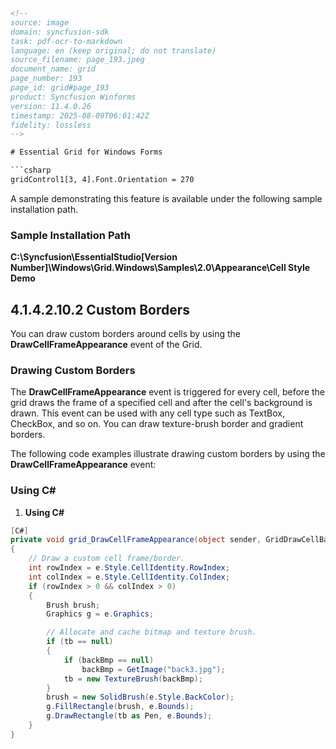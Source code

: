 ```html
<!-- 
source: image
domain: syncfusion-sdk
task: pdf-ocr-to-markdown
language: en (keep original; do not translate)
source_filename: page_193.jpeg
document_name: grid
page_number: 193
page_id: grid#page_193
product: Syncfusion Winforms
version: 11.4.0.26
timestamp: 2025-08-09T06:01:42Z
fidelity: lossless
-->

# Essential Grid for Windows Forms

```csharp
gridControl1[3, 4].Font.Orientation = 270
```

A sample demonstrating this feature is available under the following sample installation path.

### Sample Installation Path

**C:\Syncfusion\EssentialStudio\[Version Number]\Windows\Grid.Windows\Samples\2.0\Appearance\Cell Style Demo**

## 4.1.4.2.10.2 Custom Borders

You can draw custom borders around cells by using the **DrawCellFrameAppearance** event of the Grid.

### Drawing Custom Borders

The **DrawCellFrameAppearance** event is triggered for every cell, before the grid draws the frame of a specified cell and after the cell's background is drawn. This event can be used with any cell type such as TextBox, CheckBox, and so on. You can draw texture-brush border and gradient borders.

The following code examples illustrate drawing custom borders by using the **DrawCellFrameAppearance** event:

### Using C#

1. **Using C#**

```csharp
[C#]
private void grid_DrawCellFrameAppearance(object sender, GridDrawCellBackgroundEventArgs e)
{
    // Draw a custom cell frame/border.
    int rowIndex = e.Style.CellIdentity.RowIndex;
    int colIndex = e.Style.CellIdentity.ColIndex;
    if (rowIndex > 0 && colIndex > 0)
    {
        Brush brush;
        Graphics g = e.Graphics;

        // Allocate and cache bitmap and texture brush.
        if (tb == null)
        {
            if (backBmp == null)
                backBmp = GetImage("back3.jpg");
            tb = new TextureBrush(backBmp);
        }
        brush = new SolidBrush(e.Style.BackColor);
        g.FillRectangle(brush, e.Bounds);
        g.DrawRectangle(tb as Pen, e.Bounds);
    }
}
```

<!-- tags: [grid, cell style, custom borders, drawcellframeappearance, texture brush, gradient border] keywords: [gridControl, cellIdentity, rowIndex, colIndex, texturebrush, gradient, custom borders] -->
```